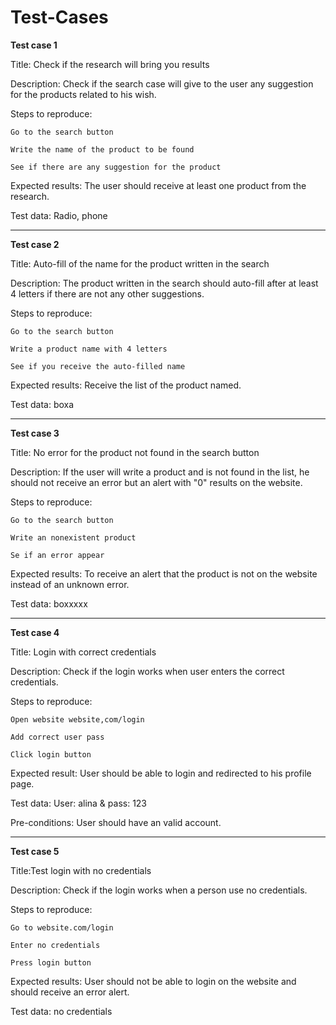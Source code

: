# Test-Cases
**Test case 1**

Title: Check if the research will bring you results

Description: Check if the search case will give to the user any suggestion for the products related to his wish.

Steps to reproduce:

    Go to the search button

    Write the name of the product to be found

    See if there are any suggestion for the product

Expected results: The user should receive at least one product from the research.

Test data: Radio, phone

------------------

**Test case 2**

Title: Auto-fill of the name for the product written in the search

Description: The product written in the search should auto-fill after at least 4 letters if there are not any other suggestions.

Steps to reproduce:

    Go to the search button

    Write a product name with 4 letters

    See if you receive the auto-filled name

Expected results: Receive the list of the product named.

Test data: boxa

----------

**Test case 3**

Title: No error for the product not found in the search button

Description: If the user will write a product and is not found in the list, he should not receive an error but an alert with "0" results on the website.

Steps to reproduce:

    Go to the search button

    Write an nonexistent product

    Se if an error appear

Expected results: To receive an alert that the product is not on the website instead of an unknown error.

Test data: boxxxxx

-------------

**Test case 4**

Title: Login with correct credentials

Description: Check if the login works when user enters the correct credentials.

Steps to reproduce:

    Open website website,com/login

    Add correct user pass

    Click login button

Expected result: User should be able to login and redirected to his profile page.

Test data: User: alina & pass: 123

Pre-conditions: User should have an valid account.

--------------

**Test case 5**

Title:Test login with no credentials

Description: Check if the login works when a person use no credentials.

Steps to reproduce:

    Go to website.com/login

    Enter no credentials

    Press login button

Expected results: User should not be able to login on the website and should receive an error alert.

Test data: no credentials


